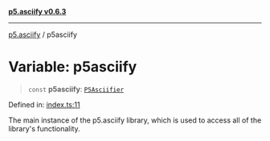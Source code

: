 [**p5.asciify v0.6.3**](../README.md)

***

[p5.asciify](../globals.md) / p5asciify

# Variable: p5asciify

> `const` **p5asciify**: [`P5Asciifier`](../classes/P5Asciifier.md)

Defined in: [index.ts:11](https://github.com/humanbydefinition/p5-asciify/blob/908862f0aa4e14b4086cbd385ecbe61ff18bb02b/src/lib/index.ts#L11)

The main instance of the p5.asciify library, which is used to access all of the library's functionality.
